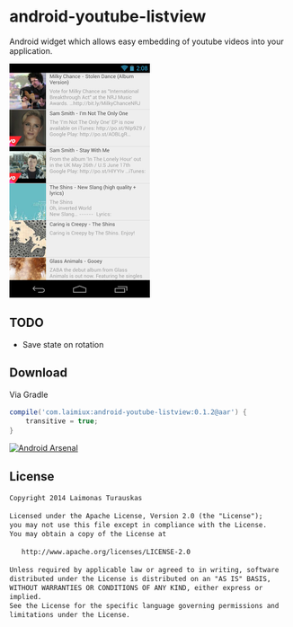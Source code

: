 android-youtube-listview
============

Android widget which allows easy embedding of youtube videos into your application.

![ListView](website/list.png)

TODO
-------

* Save state on rotation


Download
-------

Via Gradle
```groovy
compile('com.laimiux:android-youtube-listview:0.1.2@aar') {
    transitive = true;
}
```

[![Android Arsenal](https://img.shields.io/badge/Android%20Arsenal-android--youtube--listview-brightgreen.svg?style=flat)](https://android-arsenal.com/details/1/1112)

License
-------

    Copyright 2014 Laimonas Turauskas

    Licensed under the Apache License, Version 2.0 (the "License");
    you may not use this file except in compliance with the License.
    You may obtain a copy of the License at

       http://www.apache.org/licenses/LICENSE-2.0

    Unless required by applicable law or agreed to in writing, software
    distributed under the License is distributed on an "AS IS" BASIS,
    WITHOUT WARRANTIES OR CONDITIONS OF ANY KIND, either express or implied.
    See the License for the specific language governing permissions and
    limitations under the License.


